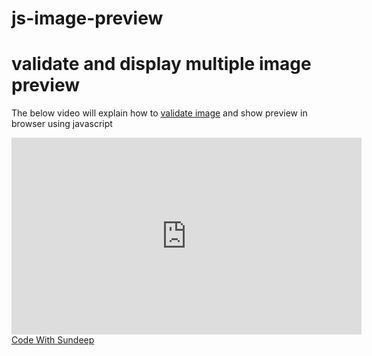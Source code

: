 # js-image-preview
<h1>validate and display multiple image preview</h1>
<p>The below video will explain how to <a href="https://b.codewithsundeep.com/2022/05/validate-and-show-preview-of-single-or.html">validate image</a> and show preview in browser using javascript</p>
<iframe width="560" height="315" src="https://www.youtube.com/embed/QxRIyuNNzoM" title="YouTube video player" frameborder="0" allow="accelerometer; autoplay; clipboard-write; encrypted-media; gyroscope; picture-in-picture" allowfullscreen></iframe>
<a href="https://b.codewithsundeep.com">Code With Sundeep</a>
